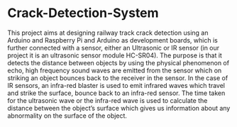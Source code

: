 # Crack-Detection-System
This project aims at designing railway track crack detection using an Arduino and Raspberry Pi and Arduino as development boards, which is further connected with a sensor, either an Ultrasonic or IR sensor (in our project it is an ultrasonic sensor module HC-SR04). The purpose is that it detects the distance between objects by using the physical phenomenon of echo, high frequency sound waves are emitted from the sensor which on striking an object bounces back to the receiver in the sensor. In the case of IR sensors, an infra-red blaster is used to emit infrared waves which travel and strike the surface, bounce back to an infra-red sensor. The time taken for the ultrasonic wave or the infra-red wave is used to calculate the distance between the object’s surface which gives us information about any abnormality on the surface of the object.
